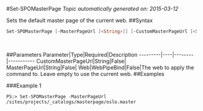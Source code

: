 #Set-SPOMasterPage
*Topic automatically generated on: 2015-03-12*

Sets the default master page of the current web.
##Syntax
```powershell
Set-SPOMasterPage [-MasterPageUrl [<String>]] [-CustomMasterPageUrl [<String>]] [-Web [<WebPipeBind>]]
```
&nbsp;

##Parameters
Parameter|Type|Required|Description
---------|----|--------|-----------
CustomMasterPageUrl|String|False|
MasterPageUrl|String|False|
Web|WebPipeBind|False|The web to apply the command to. Leave empty to use the current web.
##Examples

###Example 1
    
    PS:> Set-SPOMasterPage -MasterPageUrl /sites/projects/_catalogs/masterpage/oslo.master


